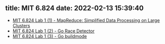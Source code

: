 title: MIT 6.824
date: 2022-02-13 15:39:40
---

* [MIT 6.824 Lab 1 (1) - MapReduce: Simplified Data Processing on Large Clusters](/2022/02/13/mit-6.824-lab1-map-reduce/)
* [MIT 6.824 Lab 1 (2) - Go Race Detector](/2022/03/24/mit-6.824-lab1-go-race-detector/)
* [MIT 6.824 Lab 1 (3) - Go buildmode](/2022/03/25/mit-6.824-lab1-go-buildmode-plugin/)